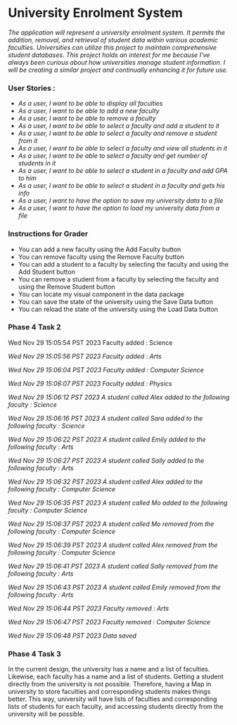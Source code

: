 # University Enrolment System

*The application will represent a university enrolment system. It permits the addition, removal, and retrieval of student data within various academic faculties. Universities can utilize this project to maintain comprehensive student databases. This project holds an interest for me because I've always been curious about how universities manage student information. I will be creating a similar project and continually enhancing it for future use.*

### User Stories :
- *As a user, I want to be able to display all faculties*
- *As a user, I want to be able to add a new faculty*
- *As a user, I want to be able to remove a faculty*
- *As a user, I want to be able to select a faculty and add a student to it*
- *As a user, I want to be able to select a faculty and remove a student from it*
- *As a user, I want to be able to select a faculty and view all students in it*
- *As a user, I want to be able to select a faculty and get number of students in it*
- *As a user, I want to be able to select a student in a faculty and add GPA to him*
- *As a user, I want to be able to select a student in a faculty and gets his info*
- *As a user, I want to have the option to save my university data to a file*
- *As a user, I want to have the option to load my university data from a file*

### Instructions for Grader

- You can add a new faculty using the Add Faculty button
- You can remove faculty using the Remove Faculty button
- You can add a student to a faculty by selecting the faculty and using the Add Student button
- You can remove a student from a faculty by selecting the faculty and using the Remove Student button
- You can locate my visual component in the data package
- You can save the state of the university using the Save Data button
- You can reload the state of the university using the Load Data button



### Phase 4 Task 2 

Wed Nov 29 15:05:54 PST 2023
Faculty added : Science

*Wed Nov 29 15:05:56 PST 2023*
*Faculty added : Arts*

*Wed Nov 29 15:06:04 PST 2023*
*Faculty added : Computer Science*

*Wed Nov 29 15:06:07 PST 2023*
*Faculty added : Physics*

*Wed Nov 29 15:06:12 PST 2023*
*A student called Alex added to the following faculty : Science*

*Wed Nov 29 15:06:16 PST 2023*
*A student called Sara added to the following faculty : Science*

*Wed Nov 29 15:06:22 PST 2023*
*A student called Emily added to the following faculty : Arts*

*Wed Nov 29 15:06:27 PST 2023*
*A student called Sally added to the following faculty : Arts*

*Wed Nov 29 15:06:32 PST 2023*
*A student called Alex added to the following faculty : Computer Science*

*Wed Nov 29 15:06:35 PST 2023*
*A student called Mo added to the following faculty : Computer Science*

*Wed Nov 29 15:06:37 PST 2023*
*A student called Mo removed from the following faculty : Computer Science*

*Wed Nov 29 15:06:39 PST 2023*
*A student called Alex removed from the following faculty : Computer Science*

*Wed Nov 29 15:06:41 PST 2023*
*A student called Sally removed from the following faculty : Arts*

*Wed Nov 29 15:06:43 PST 2023*
*A student called Emily removed from the following faculty : Arts*

*Wed Nov 29 15:06:44 PST 2023*
*Faculty removed : Arts*

*Wed Nov 29 15:06:47 PST 2023*
*Faculty removed : Computer Science*

*Wed Nov 29 15:06:48 PST 2023*
*Data saved*

### Phase 4 Task 3
In the current design, the university has a name and a list of faculties. Likewise, each faculty has a name and a list of students. Getting a student directly from the university is not possible. Therefore, having a Map in university to store faculties and corresponding students makes things better. This way, university will have lists of faculties and corresponding lists of students for each faculty, and accessing students directly from the university will be possible. 
